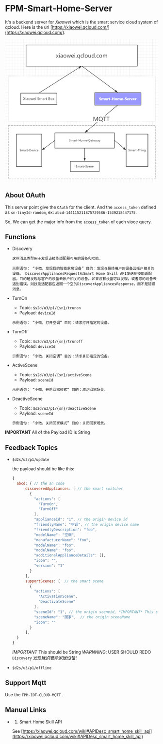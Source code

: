 # FPM-Smart-Home-Server

It's a backend server for *Xiaowei* which is the smart service cloud system of qcloud. Here is the url [https://xiaowei.qcloud.com/](https://xiaowei.qcloud.com/).

![The Tech Network](./snaps/topu.png)


## About OAuth

This server point give the `OAuth` for the client. And the `access_token` defined as `sn-tinyId-random`, ex: `abcd-144115211875729586-1539218447175`.

So, We can get the major info from the `access_token` of each vioce query.

## Functions

- Discovery
  ```
  这些消息类型用于发现该技能适配器可用的设备和功能.

  示例语句： “小微，发现我的智能家居设备” 目的：发现与最终用户的设备云帐户相关的设备。 DiscoverAppliancesRequest从Smart Home Skill API发送到技能适配器，目的是发现与客户的设备云帐户相关的设备。如果没有设备可以发现，或者您的设备云遇到错误，则技能适配器应返回一个空的DiscoverAppliancesResponse，而不是错误消息。
  ```

- TurnOn
  - Topic: `$s2d/u3/p1/{sn}/trunon`
  - Payload: `deviceId`

  ```
  示例语句： “小微，打开空调” 目的：请求打开指定的设备。
  ```

- TurnOff
  - Topic: `$s2d/u3/p1/{sn}/trunoff`
  - Payload: `deviceId`

  ```
  示例语句： “小微，关闭空调” 目的：请求关闭指定的设备。
  ```

- ActiveScene
  - Topic: `$s2d/u3/p1/{sn}/activeScene`
  - Payload: `sceneId`

  ```
  示例语句： “小微，开启回家模式” 目的：激活回家场景。
  ```

- DeactiveScene
  - Topic: `$s2d/u3/p1/{sn}/deactiveScene`
  - Payload: `sceneId`

  ```
  示例语句： “小微，关闭回家模式” 目的：关闭回家场景。
  ```

**IMPORTANT** All of the Payload ID is String

## Feedback Topics

- `$d2s/u3/p1/update`

  the payload should be like this:
  ```javascript
  {
    abcd: { // the sn code
        discoveredAppliances: [ // the smart switcher
          {
            "actions": [
              "TurnOn",
              "TurnOff"
            ],
            "applianceId": "1", // the origin device id
            "friendlyName": "空调", // the origin device name
            "friendlyDescription": "foo",
            "modelName": "空调",
            "manufacturerName": "foo",
            "modelName": "foo",
            "modelName": "foo",
            "additionalApplianceDetails": [],
            "icon": "",
            "version": "1"
          }
        ],
        supportScenes: [  // the smart scene
          {
            "actions": [
              "ActivationScene",
              "DeactivateScene"
            ],
            "sceneId": "1", // the origin sceneid, *IMPORTANT* This should be String
            "sceneName": "回家",  // the origin sceneName
            "icon": ""
          }
        ],
    }
  }
  ```
  *IMPORTANT* This should be String
  *WARNNING*: USER SHOULD REDO `Discovery` 发现我的智能家居设备!

- `$d2s/u3/p1/offline`


## Support Mqtt

Use the `FPM-IOT-CLOUD-MQTT` .


## Manual Links

- 1. Smart Home Skill API

  See [https://xiaowei.qcloud.com/wiki#APIDesc_smart_home_skill_api](https://xiaowei.qcloud.com/wiki#APIDesc_smart_home_skill_api)
